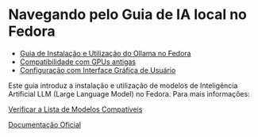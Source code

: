 <link rel="preconnect" href="https://fonts.googleapis.com">
<link rel="preconnect" href="https://fonts.gstatic.com" crossorigin>
<link href="https://fonts.googleapis.com/css2?family=Raleway:ital,wght@0,100..900;1,100..900&display=swap" rel="stylesheet">
<link rel="stylesheet" href="./style.css">

# Navegando pelo Guia de IA local no Fedora

* [Guia de Instalação e Utilização do Ollama no Fedora](./Instalando-e-Utilizando.md)
* [Compatibilidade com GPUs antigas](./Compatibilidade-GPU.md)
* [Configuração com Interface Gráfica de Usuário](./UI-config.md)

Este guia introduz a instalação e utilização de modelos de Inteligência Artificial LLM (Large Language Model) no Fedora. Para mais informações:

[Verificar a Lista de Modelos Compatíveis](https://ollama.com/search)

[Documentação Oficial](https://docs.ollama.com/)
